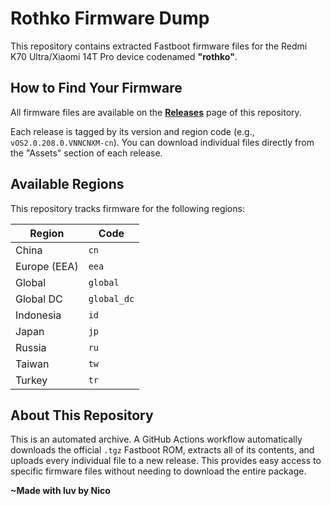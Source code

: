 # Rothko Firmware Dump

This repository contains extracted Fastboot firmware files for the Redmi K70 Ultra/Xiaomi 14T Pro device codenamed **"rothko"**.

## How to Find Your Firmware

All firmware files are available on the **[Releases](https://github.com/ngdplnk/rothko-firmware/releases)** page of this repository.

Each release is tagged by its version and region code (e.g., `vOS2.0.208.0.VNNCNXM-cn`). You can download individual files directly from the "Assets" section of each release.

## Available Regions

This repository tracks firmware for the following regions:

| Region      | Code        |
|-------------|-------------|
| China       | `cn`        |
| Europe (EEA)| `eea`       |
| Global      | `global`    |
| Global DC   | `global_dc` |
| Indonesia   | `id`        |
| Japan       | `jp`        |
| Russia      | `ru`        |
| Taiwan      | `tw`        |
| Turkey      | `tr`        |

## About This Repository

This is an automated archive. A GitHub Actions workflow automatically downloads the official `.tgz` Fastboot ROM, extracts all of its contents, and uploads every individual file to a new release. This provides easy access to specific firmware files without needing to download the entire package.

**~Made with luv by Nico**
